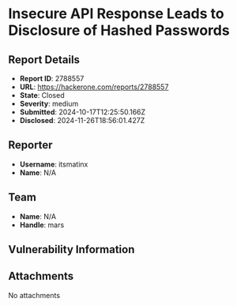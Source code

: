 # Insecure API Response Leads to Disclosure of Hashed Passwords

## Report Details
- **Report ID**: 2788557
- **URL**: https://hackerone.com/reports/2788557
- **State**: Closed
- **Severity**: medium
- **Submitted**: 2024-10-17T12:25:50.166Z
- **Disclosed**: 2024-11-26T18:56:01.427Z

## Reporter
- **Username**: itsmatinx
- **Name**: N/A

## Team
- **Name**: N/A
- **Handle**: mars

## Vulnerability Information


## Attachments
No attachments
